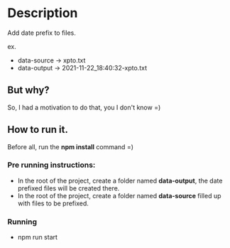# Description
Add date prefix to files.

ex.
- data-source -> xpto.txt
- data-output -> 2021-11-22_18:40:32-xpto.txt

## But why?
So, I had a motivation to do that, you I don't know =)

## How to run it.

Before all, run the **npm install** command =)

### Pre running instructions:
- In the root of the project, create a folder named **data-output**, the date prefixed files will be created there.
- In the root of the project, create a folder named **data-source** filled up with files to be prefixed.

### Running
- npm run start
